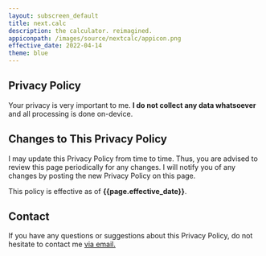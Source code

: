 ```yaml
---
layout: subscreen_default
title: next.calc
description: the calculator. reimagined.
appiconpath: /images/source/nextcalc/appicon.png
effective_date: 2022-04-14
theme: blue
---
```


## Privacy Policy

Your privacy is very important to me. **I do not collect any data whatsoever** and all processing is done on-device.


## Changes to This Privacy Policy

I may update this Privacy Policy from time to time. Thus, you are advised to review this page periodically for any changes. I will notify you of any changes by posting the new Privacy Policy on this page.

This policy is effective as of **{{page.effective_date}}**.


## Contact

If you have any questions or suggestions about this Privacy Policy, do not hesitate to contact me <a href="mailto:nextcalc.feedback@gmail@@@com?subject=next.calc Website"
   onmouseover="this.href=this.href.replace('@@@','.')">
   via email.
</a>